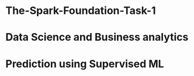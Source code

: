 # The-Spark-Foundation-Task-1
# Data Science and Business analytics 
# Prediction using Supervised ML
